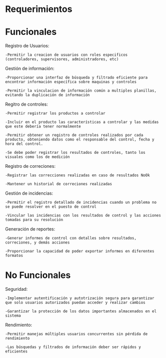 # Requerimientos

# Funcionales

Registro de Usuarios:
    
	-Permitir la creacion de usuarios con roles especificos (controladores, supervisores, administradores, etc)

Gestión de información:

	-Proporcionar una interfaz de búsqueda y filtrado eficiente para encontrar información específica sobre maquinas y controles
		   
	-Permitir la vinculacion de información común a multiples planillas, evitando la duplicación de información

Regitro de controles:

	-Permitir registrar los productos a controlar
	   
	-Incluir en el producto las características a controlar y las medidas que este debería tener normalmente
	   
	-Permitir obtener un registro de controles realizados por cada producto, obteniendo datos como el responsable del control, fecha y hora del control.
	   
	-Se debe poder registrar los resultados de controles, tanto los visuales como los de medición

Registro de correciones:

	-Registrar las correcciones realizadas en caso de resultados NoOk
		
	-Mantener un historial de correciones realizadas

Gestión de incidencias:

	-Permitir el registro detallado de incidencias cuando un problema no se puede resolver en el puesto de control
	  
	-Vincular las incidencias con los resultados de control y las acciones tomadas para su resolución

Generación de reportes:

	-Generar informes de control con detalles sobre resultados, correciones, y demás acciones
	   
	-Proporcionar la capacidad de poder exportar informes en diferentes formatos

# No Funcionales

Seguridad:

	-Implementar autentificación y autotrización segura para garantizar que solo usuarios autorizados puedan acceder y realizar cambios
	   
	-Garantizar la protección de los datos importantes almacenados en el sistema

Rendimiento:

	-Permitir manejas múltiples usuarios concurrentes sin pérdida de rendimiento
	   
	-Las búsquedas y filtrados de información deber ser rápidos y eficientes
